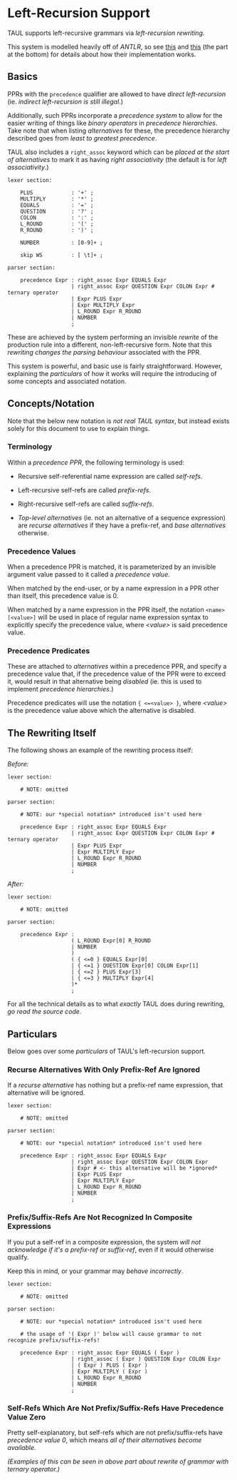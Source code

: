 # Left-Recursion Support

TAUL supports left-recursive grammars via *left-recursion rewriting*.

This system is modelled heavily off of *ANTLR*, so see
[this](https://github.com/antlr/antlr4/blob/master/doc/left-recursion.md)
and [this](https://www.antlr.org/papers/allstar-techreport.pdf) (the part at the
bottom) for details about how their implementation works.

## Basics

PPRs with the `precedence` qualifier are allowed to have *direct left-recursion*
(ie. *indirect left-recursion is still illegal*.)

Additionally, such PPRs incorporate a *precedence system* to allow for the easier
writing of things like *binary operators* in *precedence hierarchies*. Take note that
when listing *alternatives* for these, the precedence hierarchy described goes from
*least to greatest precedence*.

TAUL also includes a `right_assoc` keyword which can be *placed at the start of
alternatives* to mark it as having *right associativity* (the default is for *left
associativity*.)

```
lexer section:

    PLUS            : '+' ;
    MULTIPLY        : '*' ;
    EQUALS          : '=' ;
    QUESTION        : '?' ;
    COLON           : ':' ;
    L_ROUND         : '(' ;
    R_ROUND         : ')' ;
	
    NUMBER          : [0-9]+ ;

    skip WS         : [ \t]+ ;

parser section:

    precedence Expr : right_assoc Expr EQUALS Expr
                    | right_assoc Expr QUESTION Expr COLON Expr # ternary operator
                    | Expr PLUS Expr
                    | Expr MULTIPLY Expr
                    | L_ROUND Expr R_ROUND
                    | NUMBER
                    ;
```

These are achieved by the system performing an invisible *rewrite* of the production
rule into a different, non-left-recursive form. Note that this *rewriting changes the
parsing behaviour* associated with the PPR.

This system is powerful, and basic use is fairly straightforward. However, explaining
the *particulars* of how it works will require the introducing of some concepts and
associated notation.

## Concepts/Notation

Note that the below new notation is *not real TAUL syntax*, but instead exists solely
for this document to use to explain things.

### Terminology

Within a *precedence PPR*, the following terminology is used:

- Recursive self-referential name expression are called *self-refs*.

- Left-recursive self-refs are called *prefix-refs*.

- Right-recursive self-refs are called *suffix-refs*.

- *Top-level alternatives* (ie. not an alternative of a sequence expression) are
*recurse alternatives* if they have a prefix-ref, and *base alternatives* otherwise.

### Precedence Values

When a precedence PPR is matched, it is parameterized by an invisible argument value
passed to it called a *precedence value*.

When matched by the end-user, or by a name expression in a PPR other than itself, this
precedence value is 0.

When matched by a name expression in the PPR itself, the notation `<name>[<value>]`
will be used in place of regular name expression syntax to explicitly specify the
precedence value, where *\<value\>* is said precedence value.

### Precedence Predicates

These are attached to *alternatives* within a precedence PPR, and specify a precedence
value that, if the precedence value of the PPR were to exceed it, would result in that
alternative being *disabled* (ie. this is used to implement *precedence hierarchies*.)

Precedence predicates will use the notation `{ <=<value> }`, where *\<value\>* is the
precedence value above which the alternative is disabled.

## The Rewriting Itself

The following shows an example of the rewriting process itself:

*Before:*

```
lexer section:

    # NOTE: omitted

parser section:

    # NOTE: our *special notation* introduced isn't used here

    precedence Expr : right_assoc Expr EQUALS Expr
                    | right_assoc Expr QUESTION Expr COLON Expr # ternary operator
                    | Expr PLUS Expr
                    | Expr MULTIPLY Expr
                    | L_ROUND Expr R_ROUND
                    | NUMBER
                    ;
```

*After:*

```
lexer section:

    # NOTE: omitted

parser section:

    precedence Expr :
                    ( L_ROUND Expr[0] R_ROUND
                    | NUMBER
                    )
                    ( { <=0 } EQUALS Expr[0]
                    | { <=1 } QUESTION Expr[0] COLON Expr[1]
                    | { <=2 } PLUS Expr[3]
                    | { <=3 } MULTIPLY Expr[4]
                    )*
                    ;
```

For all the technical details as to what *exactly* TAUL does during rewriting,
*go read the source code*.

## Particulars

Below goes over some *particulars* of TAUL's left-recursion support.

### Recurse Alternatives With Only Prefix-Ref Are Ignored

If a *recurse alternative* has nothing but a prefix-ref name expression, that alternative
will be ignored.

```
lexer section:

    # NOTE: omitted

parser section:

    # NOTE: our *special notation* introduced isn't used here

    precedence Expr : right_assoc Expr EQUALS Expr
                    | right_assoc Expr QUESTION Expr COLON Expr
                    | Expr # <- this alternative will be *ignored*
                    | Expr PLUS Expr
                    | Expr MULTIPLY Expr
                    | L_ROUND Expr R_ROUND
                    | NUMBER
                    ;
```

### Prefix/Suffix-Refs Are Not Recognized In Composite Expressions

If you put a self-ref in a composite expression, the system *will not acknowledge if it's
a prefix-ref or suffix-ref*, even if it would otherwise qualify.

Keep this in mind, or your grammar may *behave incorrectly*.

```
lexer section:

    # NOTE: omitted

parser section:

    # NOTE: our *special notation* introduced isn't used here

    # the usage of '( Expr )' below will cause grammar to not recognize prefix/suffix-refs!
	
    precedence Expr : right_assoc Expr EQUALS ( Expr )
                    | right_assoc ( Expr ) QUESTION Expr COLON Expr
                    | ( Expr ) PLUS ( Expr )
                    | Expr MULTIPLY ( Expr )
                    | L_ROUND Expr R_ROUND
                    | NUMBER
                    ;
```

### Self-Refs Which Are Not Prefix/Suffix-Refs Have Precedence Value Zero

Pretty self-explanatory, but self-refs which are not prefix/suffix-refs have *precedence value 0*,
which means *all of their alternatives become available*.

*(Examples of this can be seen in above part about rewrite of grammar with ternary operator.)*